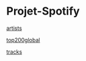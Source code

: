 # Projet-Spotify
[artists](https://www.kaggle.com/datasets/rolanddutauziet/dataset-projet-spotify?select=artists.csv)

[top200global](https://www.kaggle.com/datasets/rolanddutauziet/dataset-projet-spotify?select=spotify_top200_global.csv)

[tracks](https://www.kaggle.com/datasets/rolanddutauziet/dataset-projet-spotify?select=tracks.csv)
